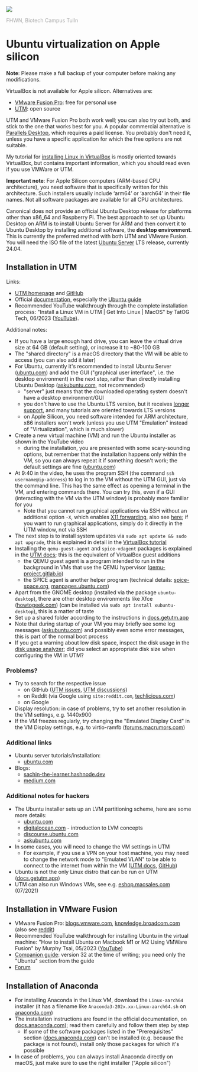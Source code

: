 <img src="https://tulln.fhwn.ac.at/assets/svg/fhwn-logo-tulln.svg">
<p style="color:darkgray;">FHWN, Biotech Campus Tulln</p>

<H1>Ubuntu virtualization on Apple silicon</H1>

**Note**: Please make a full backup of your computer before making any modifications.

VirtualBox is not available for Apple silicon. Alternatives are:

- [VMware Fusion Pro](https://knowledge.broadcom.com/external/article/368667/download-and-license-information-for-vmw.html): free for personal use
- [UTM](https://mac.getutm.app/): open source

UTM and VMware Fusion Pro both work well; you can also try out both, and stick to the one that works best for you. A popular commercial alternative is [Parallels Desktop](https://www.parallels.com/products/desktop/), which requires a paid license. You probably don't need it, unless you have a specific application for which the free options are not suitable.

My tutorial for [installing Linux in VirtualBox](https://biodatasciencetulln.github.io/Wiki/install_linux_in_virtualbox.html) is mostly oriented towards VirtualBox, but contains important information, which you should read even if you use VMWare or UTM.

**Important note**: For Apple Silicon computers (ARM-based CPU architecture), you need software that is specifically written for this architecture. Such installers usually include ‘arm64’ or ‘aarch64’ in their file names. Not all software packages are available for all CPU architectures.

Canonical does not provide an official Ubuntu Desktop release for platforms other than x86_64 and Raspberry Pi. The best approach to set up Ubuntu Desktop on ARM is to install Ubuntu Server for ARM and then convert it to Ubuntu Desktop by installing additional software, the **desktop environment**. This is currently the preferred method with both UTM and VMware Fusion. You will need the ISO file of the latest [Ubuntu Server](https://ubuntu.com/download/server/arm) LTS release, currently 24.04.

## Installation in UTM

Links:

- [UTM homepage](https://mac.getutm.app/) and [GitHub](https://github.com/utmapp/UTM/)
- Official [documentation](https://docs.getutm.app/basics/basics/), especially the [Ubuntu guide](https://docs.getutm.app/guides/ubuntu/)
- Recommended YouTube walkthrough through the complete installation process: "Install a Linux VM in UTM \| Get Into Linux \| MacOS" by TatOG Tech, 06/2023 ([YouTube](https://www.youtube.com/watch?v=FS-HJTM6Oec)).

Additional notes:

- If you have a large enough hard drive, you can leave the virtual drive size at 64 GB (default setting), or increase it to ~80-100 GB
- The "shared directory" is a macOS directory that the VM will be able to access (you can also add it later)
- For Ubuntu, currently it's recommended to install Ubuntu Server ([ubuntu.com](https://ubuntu.com/download/server/arm)) and add the GUI ("graphical user interface", i.e. the desktop environment) in the next step, rather than directly installing Ubuntu Desktop ([askubuntu.com](https://askubuntu.com/questions/1405124/install-ubuntu-desktop-22-04-arm64-on-macos-apple-silicon-m1-pro-max-in-parall), not recommended)
  - "server" just means that the downloaded operating system doesn't have a desktop environment/GUI
  - you don't have to use the Ubuntu LTS version, but it receives [longer support](https://ubuntu.com/about/release-cycle), and many tutorials are oriented towards LTS versions
  - on Apple Silicon, you need software intended for ARM architecture, x86 installers won't work (unless you use UTM "Emulation" instead of "Virtualization", which is much slower)
- Create a new virtual machine (VM) and run the Ubuntu installer as shown in the YouTube video
  - during the installation, you are presented with some scary-sounding options, but remember that the installation happens only within the VM, so you can always repeat it if something doesn't work; the default settings are fine ([ubuntu.com](https://ubuntu.com/server/docs/install/step-by-step))
- At 9:40 in the video, he uses the program SSH (the command `ssh username@ip-address`) to log in to the VM without the UTM GUI, just via the command line. This has the same effect as opening a terminal in the VM, and entering commands there. You can try this, even if a GUI (interacting with the VM via the UTM window) is probably more familiar for you
  - Note that you cannot run graphical applications via SSH without an additional option `-X`, which enables [X11 forwarding](https://unix.stackexchange.com/questions/12755/how-to-forward-x-over-ssh-to-run-graphics-applications-remotely), also see [here](https://unix.stackexchange.com/questions/566/how-does-ssh-x-function); if you want to run graphical applications, simply do it directly in the UTM window, not via SSH
- The next step is to install system updates via `sudo apt update && sudo apt upgrade`, this is explained in detail in the [VirtualBox tutorial](install_linux_in_virtualbox.md)
- Installing the `qemu-guest-agent` and `spice-vdagent` packages is explained in the [UTM docs](https://docs.getutm.app/guest-support/linux/); this is the equivalent of VirtualBox guest additions
  - the QEMU guest agent is a program intended to run in the background in VMs that use the QEMU hypervisor ([qemu-project.gitlab.io](https://qemu-project.gitlab.io/qemu/interop/qemu-ga.html))
  - the SPICE agent is another helper program (technical details: [spice-space.org](https://www.spice-space.org/index.html), [manpages.ubuntu.com](https://manpages.ubuntu.com/manpages/lunar/man1/spice-vdagent.1.html))
- Apart from the GNOME desktop (installed via the package `ubuntu-desktop`), there are other desktop environments like Xfce ([howtogeek.com](https://www.howtogeek.com/193129/how-to-install-and-use-another-desktop-environment-on-linux/)) (can be installed via `sudo apt install xubuntu-desktop`), this is a matter of taste
- Set up a shared folder according to the instructions in [docs.getutm.app](https://docs.getutm.app/guest-support/linux/#virtfs)
- Note that during startup of your VM you may briefly see some log messages ([askubuntu.com](https://askubuntu.com/questions/982632/what-are-the-messages-i-see-during-the-startup-shutdown-process-of-ubuntu)) and possibly even some error messages, this is part of the normal boot process
- If you get a warning about low disk space, inspect the disk usage in the [disk usage analyzer](https://help.gnome.org/users/baobab/stable/); did you select an appropriate disk size when configuring the VM in UTM?

### Problems?

- Try to search for the respective issue
  - on GitHub ([UTM issues](https://github.com/utmapp/UTM/issues), [UTM discussions](https://github.com/utmapp/UTM/discussions/))
  - on Reddit (via Google using `site:reddit.com`, [techlicious.com](https://www.techlicious.com/tip/google-search-tips-everone-should-know/))
  - on Google
- Display resolution: in case of problems, try to set another resolution in the VM settings, e.g. 1440x900
- If the VM freezes regularly, try changing the "Emulated Display Card" in the VM Display settings, e.g. to virtio-ramfb ([forums.macrumors.com](https://forums.macrumors.com/threads/utm-virtualisation-of-ubuntu-20-04-randomly-freezes-on-apple-silicon-m2.2388950/))

### Additional links

- Ubuntu server tutorials/installation:
  - [ubuntu.com](https://ubuntu.com/server/docs/tutorials)
- Blogs:
  - [sachin-the-learner.hashnode.dev](https://sachin-the-learner.hashnode.dev/install-ubuntu-using-utm-on-mac)
  - [medium.com](https://medium.com/@lizrice/linux-vms-on-an-m1-based-mac-with-vscode-and-utm-d73e7cb06133)

### Additional notes for hackers

- The Ubuntu installer sets up an LVM partitioning scheme, here are some more details:
  - [ubuntu.com](https://ubuntu.com/server/docs/install/storage)
  - [digitalocean.com](https://www.digitalocean.com/community/tutorials/an-introduction-to-lvm-concepts-terminology-and-operations) - introduction to LVM concepts
  - [discourse.ubuntu.com](https://discourse.ubuntu.com/t/how-is-the-size-of-the-lvm-container-decided/24608)
  - [askubuntu.com](https://askubuntu.com/questions/1269493/how-to-make-lv-use-all-disk-space-in-pv)
- In some cases, you will need to change the VM settings in UTM
  - For example, if you use a VPN on your host machine, you may need to change the network mode to "Emulated VLAN" to be able to connect to the internet from within the VM ([UTM docs](https://docs.getutm.app/settings-qemu/devices/network/network/), [GitHub](https://github.com/utmapp/UTM/issues/3238))
- Ubuntu is not the only Linux distro that can be run on UTM ([docs.getutm.app](https://docs.getutm.app/guides/guides/))
- UTM can also run Windows VMs, see e.g. [eshop.macsales.com](https://eshop.macsales.com/blog/72081-utm-virtual-machine-on-m1-mac/) (07/2021)

## Installation in VMware Fusion

- VMware Fusion Pro: [blogs.vmware.com](https://blogs.vmware.com/teamfusion/2024/05/fusion-pro-now-available-free-for-personal-use.html), [knowledge.broadcom.com](https://knowledge.broadcom.com/external/article/368667/download-and-license-information-for-vmw.html) (also see [reddit](https://www.reddit.com/r/vmware/comments/1cry8ej/comment/l426xtq/))
- Recommended YouTube walkthrough for installing Ubuntu in the virtual machine: "How to install Ubuntu on Macbook M1 or M2 Using VMWare Fusion" by Murphy Tsai, 05/2023 ([YouTube](https://www.youtube.com/watch?v=4dFy-4pw8NA))
- [Companion guide](https://community.broadcom.com/vmware-cloud-foundation/viewdocument/the-unofficial-fusion-for-apple-sil): version 32 at the time of writing; you need only the "Ubuntu" section from the guide
- [Forum](https://community.broadcom.com/communities/communityhomeblogs?CommunityKey=0c3a2021-5113-4ad1-af9e-018f5da40bc0)

## Installation of Anaconda

- For installing Anaconda in the Linux VM, download the `Linux-aarch64` installer (it has a filename like `Anaconda3-202x.xx-Linux-aarch64.sh` on [anaconda.com](https://www.anaconda.com/download#download))
- The installation instructions are found in the official documentation, on [docs.anaconda.com](https://docs.anaconda.com/anaconda/install/)); read them carefully and follow them step by step
  - If some of the software packages listed in the "Prerequisites" section ([docs.anaconda.com](https://docs.anaconda.com/anaconda/install/linux/)) can't be installed (e.g. because the package is not found), install only those packages for which it's possible
- In case of problems, you can always install Anaconda directly on macOS, just make sure to use the right installer ("Apple silicon")
